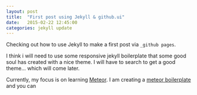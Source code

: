 ```yaml
---
layout: post
title:  "First post using Jekyll & github.ui"
date:   2015-02-22 12:45:00
categories: jekyll update
---
```

Checking out how to use Jekyll to make a first post via `_github pages`.

I think i will need to use some responsive jekyll boilerplate that some good soul has created with a nice theme. I will have to search to get a good theme... which will come later. 

Currently, my focus is on learning [Meteor][meteor]. I am creating a [meteor boilerplate][meteor-boiler] and you can 



[meteor]: 	   http://meteor.com
[meteor-boiler]: 	http://sunkay.github.io/meteor-boiler

